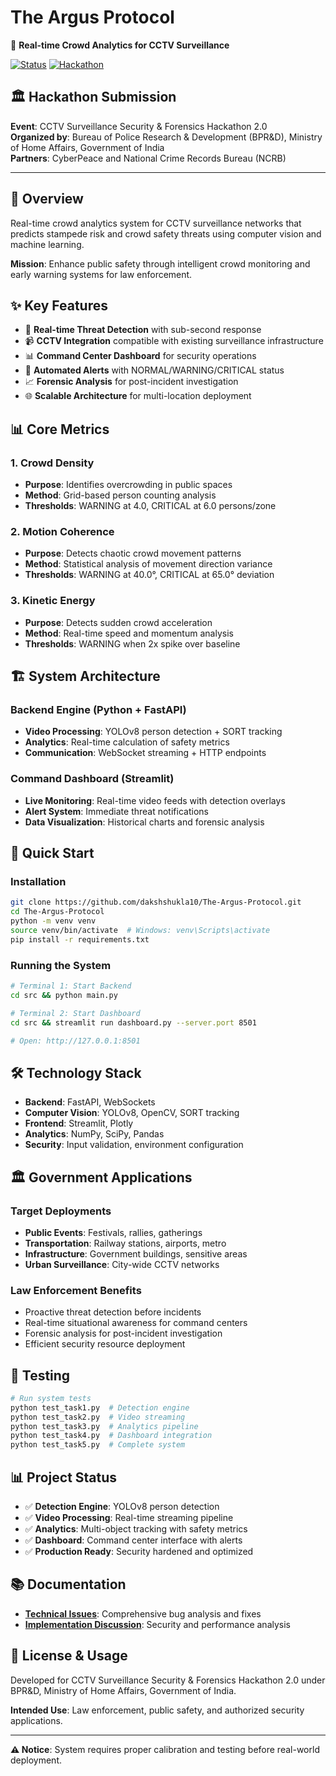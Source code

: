 # The Argus Protocol

🎯 **Real-time Crowd Analytics for CCTV Surveillance**

[![Status](https://img.shields.io/badge/Status-Production%20Ready-brightgreen)](https://github.com/dakshshukla10/The-Argus-Protocol)
[![Hackathon](https://img.shields.io/badge/Hackathon-CCTV%20Surveillance%202.0-blue)](https://github.com/dakshshukla10/The-Argus-Protocol)

## 🏛️ **Hackathon Submission**

**Event**: CCTV Surveillance Security & Forensics Hackathon 2.0  
**Organized by**: Bureau of Police Research & Development (BPR&D), Ministry of Home Affairs, Government of India  
**Partners**: CyberPeace and National Crime Records Bureau (NCRB)

---

## 🎯 **Overview**

Real-time crowd analytics system for CCTV surveillance networks that predicts stampede risk and crowd safety threats using computer vision and machine learning.

**Mission**: Enhance public safety through intelligent crowd monitoring and early warning systems for law enforcement.

## ✨ **Key Features**

- 🎯 **Real-time Threat Detection** with sub-second response
- 📹 **CCTV Integration** compatible with existing surveillance infrastructure  
- 📊 **Command Center Dashboard** for security operations
- 🚨 **Automated Alerts** with NORMAL/WARNING/CRITICAL status
- 📈 **Forensic Analysis** for post-incident investigation
- 🌐 **Scalable Architecture** for multi-location deployment

## 📊 **Core Metrics**

### 1. Crowd Density
- **Purpose**: Identifies overcrowding in public spaces
- **Method**: Grid-based person counting analysis
- **Thresholds**: WARNING at 4.0, CRITICAL at 6.0 persons/zone

### 2. Motion Coherence  
- **Purpose**: Detects chaotic crowd movement patterns
- **Method**: Statistical analysis of movement direction variance
- **Thresholds**: WARNING at 40.0°, CRITICAL at 65.0° deviation

### 3. Kinetic Energy
- **Purpose**: Detects sudden crowd acceleration
- **Method**: Real-time speed and momentum analysis
- **Thresholds**: WARNING when 2x spike over baseline

## 🏗️ **System Architecture**

### Backend Engine (Python + FastAPI)
- **Video Processing**: YOLOv8 person detection + SORT tracking
- **Analytics**: Real-time calculation of safety metrics
- **Communication**: WebSocket streaming + HTTP endpoints

### Command Dashboard (Streamlit)
- **Live Monitoring**: Real-time video feeds with detection overlays
- **Alert System**: Immediate threat notifications
- **Data Visualization**: Historical charts and forensic analysis

## 🚀 **Quick Start**

### Installation
```bash
git clone https://github.com/dakshshukla10/The-Argus-Protocol.git
cd The-Argus-Protocol
python -m venv venv
source venv/bin/activate  # Windows: venv\Scripts\activate
pip install -r requirements.txt
```

### Running the System
```bash
# Terminal 1: Start Backend
cd src && python main.py

# Terminal 2: Start Dashboard
cd src && streamlit run dashboard.py --server.port 8501

# Open: http://127.0.0.1:8501
```

## 🛠️ **Technology Stack**

- **Backend**: FastAPI, WebSockets
- **Computer Vision**: YOLOv8, OpenCV, SORT tracking
- **Frontend**: Streamlit, Plotly
- **Analytics**: NumPy, SciPy, Pandas
- **Security**: Input validation, environment configuration

## 🏛️ **Government Applications**

### Target Deployments
- **Public Events**: Festivals, rallies, gatherings
- **Transportation**: Railway stations, airports, metro
- **Infrastructure**: Government buildings, sensitive areas
- **Urban Surveillance**: City-wide CCTV networks

### Law Enforcement Benefits
- Proactive threat detection before incidents
- Real-time situational awareness for command centers
- Forensic analysis for post-incident investigation
- Efficient security resource deployment

## 🧪 **Testing**

```bash
# Run system tests
python test_task1.py  # Detection engine
python test_task2.py  # Video streaming
python test_task3.py  # Analytics pipeline
python test_task4.py  # Dashboard integration
python test_task5.py  # Complete system
```

## 📊 **Project Status**

- ✅ **Detection Engine**: YOLOv8 person detection
- ✅ **Video Processing**: Real-time streaming pipeline
- ✅ **Analytics**: Multi-object tracking with safety metrics
- ✅ **Dashboard**: Command center interface with alerts
- ✅ **Production Ready**: Security hardened and optimized

## 📚 **Documentation**

- **[Technical Issues](issues.md)**: Comprehensive bug analysis and fixes
- **[Implementation Discussion](Suggestions.md)**: Security and performance analysis

## 📝 **License & Usage**

Developed for CCTV Surveillance Security & Forensics Hackathon 2.0 under BPR&D, Ministry of Home Affairs, Government of India.

**Intended Use**: Law enforcement, public safety, and authorized security applications.

---

**⚠️ Notice**: System requires proper calibration and testing before real-world deployment.